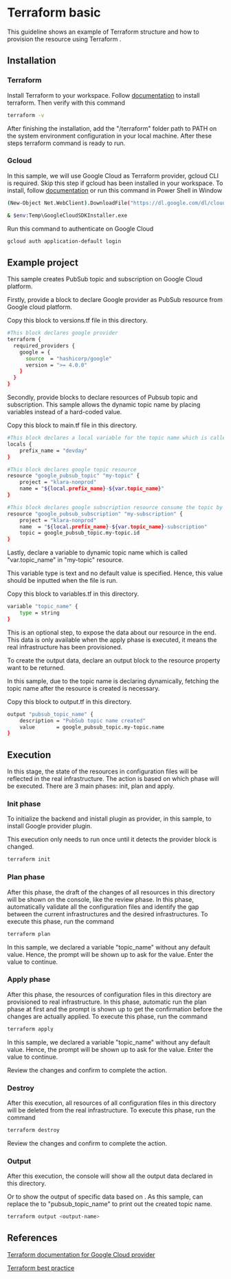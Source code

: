 # Terraform basic

This guideline shows an example of Terraform structure and how to provision the resource using Terraform .

## Installation
### Terraform
Install Terraform to your workspace. Follow [documentation](https://developer.hashicorp.com/terraform/tutorials/aws-get-started/install-cli) to install terraform.
Then verify with this command

```bash
terraform -v
```

After finishing the installation, add the "<your-directory>/terraform" folder path to PATH on the system environment configuration in your local machine. 
After these steps terraform command is ready to run.

### Gcloud
In this sample, we will use Google  Cloud as Terraform provider, gcloud CLI is required. 
Skip this step if gcloud has been installed in your workspace.
To install, follow [documentation](https://cloud.google.com/sdk/docs/install) or run this command in Power Shell in Window
```bash
(New-Object Net.WebClient).DownloadFile("https://dl.google.com/dl/cloudsdk/channels/rapid/GoogleCloudSDKInstaller.exe", "$env:Temp\GoogleCloudSDKInstaller.exe")

& $env:Temp\GoogleCloudSDKInstaller.exe

```

Run this command to authenticate on Google Cloud
```bash
gcloud auth application-default login
```

## Example project
This sample creates PubSub topic and subscription on Google Cloud platform.

Firstly, provide a block to declare Google provider as PubSub resource from Google cloud platform. 

Copy this block to versions.tf file in this directory.

```bash
#This block declares google provider
terraform {
  required_providers {
    google = {
      source  = "hashicorp/google"
      version = ">= 4.0.0"
    }
  }
}
```

Secondly, provide blocks to declare resources of Pubsub topic and subscription. This sample allows the dynamic topic name by placing variables instead of a hard-coded value.

Copy this block to main.tf file in this directory.

```bash
#This block declares a local variable for the topic name which is called "local.prefix_name" in "my-topic" resource.
locals {
	prefix_name = "devday"
}

#This block declares google topic resource
resource "google_pubsub_topic" "my-topic" { 
	project = "klara-nonprod"
	name = "${local.prefix_name}-${var.topic_name}"
}

#This block declares google subscription resource consume the topic by defining the topic id using "google_pubsub_topic.my-topic.id" from "my-topic" resource
resource "google_pubsub_subscription" "my-subscription" { 
	project = "klara-nonprod"
	name  = "${local.prefix_name}-${var.topic_name}-subscription"
	topic = google_pubsub_topic.my-topic.id
}
```
Lastly, declare a variable to dynamic topic name which is called "var.topic_name" in "my-topic" resource.

This variable type is text and no default value is specified. Hence, this value should be inputted when the file is run.

Copy this block to variables.tf in this directory.

```bash
variable "topic_name" {
	type = string
}
```

This is an optional step, to expose the data about our resource in the end. This data is only available when the apply phase is executed, it means the real infrastructure has been provisioned.

To create the output data, declare an output block to the resource property want to be returned.

In this sample, due to the topic name is declaring dynamically, fetching the topic name after the resource is created is necessary.

Copy this block to output.tf in this directory. 
```bash
output "pubsub_topic_name" {
	description = "PubSub topic name created"
    value       = google_pubsub_topic.my-topic.name
}
```

## Execution
In this stage, the state of the resources in configuration files will be reflected in the real infrastructure. 
The action is based on which phase will be executed. There are 3 main phases: init, plan and apply.

### Init phase
To initialize the backend and inistall plugin as provider, in this sample, to install Google provider plugin.

This execution only needs to run once until it detects the provider block is changed.

```bash
terraform init
```

### Plan phase
After this phase, the draft of the changes of all resources in this directory will be shown on the console, like the review phase.
In this phase, automatically validate all the configuration files and identify the gap between the current infrastructures and the desired infrastructures.
To execute this phase, run the command

```bash
terraform plan
```
In this sample, we declared a variable "topic_name" without any default value. Hence, the prompt will be shown up to ask for the value. Enter the value to continue.

### Apply phase
After this phase, the resources of configuration files in this directory are provisioned to real infrastructure. In this phase, automatic run the plan phase at first and the prompt is shown up to get the confirmation before the changes are actually applied.
To execute this phase, run the command

```bash
terraform apply
```
In this sample, we declared a variable "topic_name" without any default value. Hence, the prompt will be shown up to ask for the value. Enter the value to continue.

Review the changes and confirm to complete the action.

### Destroy
After this execution, all resources of all configuration files in this directory will be deleted from the real infrastructure.
To execute this phase, run the command 

```bash
terraform destroy
```
Review the changes and confirm to complete the action.

### Output
After this execution, the console will show all the output data declared in this directory.

Or to show the output of specific data based on <output-name>. As this sample, can replace the <output-name> to "pubsub_topic_name" to print out the created topic name.

```bash
terraform output <output-name>
```
## References

[Terraform documentation for Google Cloud provider](https://registry.terraform.io/providers/hashicorp/google/latest/docs/resource)

[Terraform best practice](https://cloud.google.com/docs/terraform/best-practices/general-style-structure)

